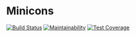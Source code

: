 # Minicons

[![Build Status](https://travis-ci.org/animify/Minicons.svg?branch=build_br)](https://travis-ci.org/animify/Minicons)
[![Maintainability](https://api.codeclimate.com/v1/badges/18c67260237745b56cbe/maintainability)](https://codeclimate.com/github/animify/Minicons/maintainability)
[![Test Coverage](https://api.codeclimate.com/v1/badges/18c67260237745b56cbe/test_coverage)](https://codeclimate.com/github/animify/Minicons/test_coverage)
